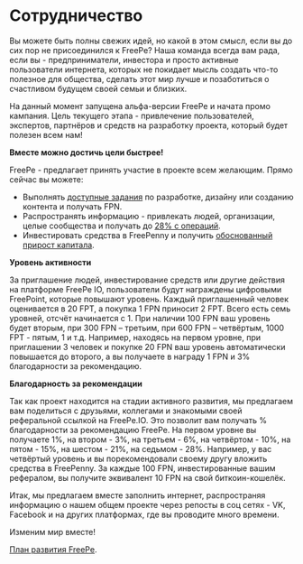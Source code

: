 # Сотрудничество

Вы можете быть полны свежих идей, но какой в этом смысл, если вы до сих пор не присоединился к FreePe? Наша команда всегда вам рада, если вы - предприниматели, инвестора и просто активные пользователи интернета, которых не покидает мысль создать что-то полезное для общества, сделать этот мир лучше и позаботиться о счастливом будущем своей семьи и близких.

На данный момент запущена альфа-версии FreePe и начата промо кампания. Цель текущего этапа - привлечение пользователей, экспертов, партнёров и средств на разработку проекта, который будет полезен всем нам!  

**Вместе можно достичь цели быстрее!**

FreePe - предлагает принять участие в проекте всем желающим. Прямо сейчас вы можете:
* Выполнять [доступные задания](https://pintask.me/board/vPsfuf2sawcaDyt6b) по разработке, дизайну или созданию контента и получать FPN.
* Распространять информацию - привлекать людей, организации, целые сообщества и получать до [28% с операций](https://freepe.info/ru/polzovatelskoe_soglashenie.html).
* Инвестировать средства в FreePenny и получить [обоснованный прирост капитала](https://docs.google.com/spreadsheets/d/15qjeMWLIXKBcD7hW5LufVvJnaPi1_A1x69Iu8WOBMTw/edit?usp=sharing).

**Уровень активности**

За приглашение людей, инвестирование средств или другие действия на платформе FreePe IO, пользователи будут награждены цифровыми FreePoint, которые повышают уровень. Каждый приглашенный человек оценивается в 20 FPT, а покупка 1 FPN приносит 2 FPT. Всего есть семь уровней, отсчёт начинается с 1. При наличии 100 FPN ваш уровень будет вторым, при 300 FPN – третьим, при 600 FPN – четвёртым, 1000 FPT - пятым, 1 и т.д.
Например, находясь на первом уровне, при приглашении 3 человек и покупке 20 FPN ваш уровень автоматически повышается до второго, а вы получаете в награду 1 FPN и 3% благодарности за рекомендацию.

**Благодарность за рекомендации**

Так как проект находится на стадии активного развития, мы предлагаем вам поделиться с друзьями, коллегами и знакомыми своей реферальной ссылкой на FreePe.IO. Это позволит вам получать % благодарности за рекомендацию FreePe.
На первом уровне вы получаете 1%, на втором - 3%, на третьем - 6%, на четвёртом - 10%, на пятом - 15%, на шестом - 21%, на седьмом - 28%.
Например, у вас четвёртый уровень и вы порекомендовали своему другу вложить средства в FreePenny. За каждые 100 FPN, инвестированные вашим рефералом, вы получите эквивалент 10 FPN на свой биткоин-кошелёк.

Итак, мы предлагаем вместе заполнить интернет, распространяя информацию о нашем общем проекте через репосты в соц сетях - VK, Facebook и на других платформах, где вы проводите много времени. 

Изменим мир вместе!

[План развития FreePe](https://freepe.info/ru/plan.html).
